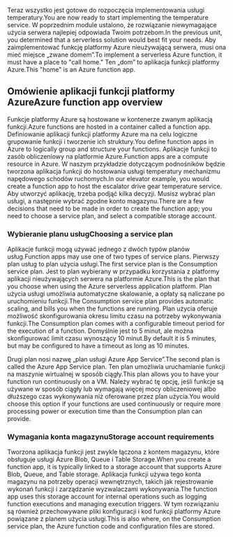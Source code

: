 <span data-ttu-id="0e887-101">Teraz wszystko jest gotowe do rozpoczęcia implementowania usługi temperatury.</span><span class="sxs-lookup"><span data-stu-id="0e887-101">You are now ready to start implementing the temperature service.</span></span> <span data-ttu-id="0e887-102">W poprzednim module ustalono, że rozwiązanie niewymagające użycia serwera najlepiej odpowiada Twoim potrzebom.</span><span class="sxs-lookup"><span data-stu-id="0e887-102">In the previous unit, you determined that a serverless solution would best fit your needs.</span></span> <span data-ttu-id="0e887-103">Aby zaimplementować funkcję platformy Azure nieużywającą serwera, musi ona mieć miejsce „zwane domem”.</span><span class="sxs-lookup"><span data-stu-id="0e887-103">To implement a serverless Azure function, it must have a place to "call home."</span></span> <span data-ttu-id="0e887-104">Ten „dom” to aplikacja funkcji platformy Azure.</span><span class="sxs-lookup"><span data-stu-id="0e887-104">This "home" is an Azure function app.</span></span>

## <a name="azure-function-app-overview"></a><span data-ttu-id="0e887-105">Omówienie aplikacji funkcji platformy Azure</span><span class="sxs-lookup"><span data-stu-id="0e887-105">Azure function app overview</span></span>
<span data-ttu-id="0e887-106">Funkcje platformy Azure są hostowane w kontenerze zwanym aplikacją funkcji.</span><span class="sxs-lookup"><span data-stu-id="0e887-106">Azure functions are hosted in a container called a function app.</span></span> <span data-ttu-id="0e887-107">Definiowanie aplikacji funkcji platformy Azure ma na celu logiczne grupowanie funkcji i tworzenie ich struktury.</span><span class="sxs-lookup"><span data-stu-id="0e887-107">You define function apps in Azure to logically group and structure your functions.</span></span> <span data-ttu-id="0e887-108">Aplikacje funkcji to zasób obliczeniowy na platformie Azure.</span><span class="sxs-lookup"><span data-stu-id="0e887-108">Function apps are a compute resource in Azure.</span></span> <span data-ttu-id="0e887-109">W naszym przykładzie dotyczącym podnośników będzie tworzona aplikacja funkcji do hostowania usługi temperatury mechanizmu napędowego schodów ruchomych.</span><span class="sxs-lookup"><span data-stu-id="0e887-109">In our elevator example, you would create a function app to host the escalator drive gear temperature service.</span></span> <span data-ttu-id="0e887-110">Aby utworzyć aplikację, trzeba podjąć kilka decyzji. Musisz wybrać plan usługi, a następnie wybrać zgodne konto magazynu.</span><span class="sxs-lookup"><span data-stu-id="0e887-110">There are a few decisions that need to be made in order to create the function app; you need to choose a service plan, and select a compatible storage account.</span></span>

### <a name="choosing-a-service-plan"></a><span data-ttu-id="0e887-111">Wybieranie planu usług</span><span class="sxs-lookup"><span data-stu-id="0e887-111">Choosing a service plan</span></span>
<span data-ttu-id="0e887-112">Aplikacje funkcji mogą używać jednego z dwóch typów planów usług.</span><span class="sxs-lookup"><span data-stu-id="0e887-112">Function apps may use one of two types of service plans.</span></span> <span data-ttu-id="0e887-113">Pierwszy plan usług to plan użycia usługi.</span><span class="sxs-lookup"><span data-stu-id="0e887-113">The first service plan is the Consumption service plan.</span></span> <span data-ttu-id="0e887-114">Jest to plan wybierany w przypadku korzystania z platformy aplikacji nieużywających serwera na platformie Azure.</span><span class="sxs-lookup"><span data-stu-id="0e887-114">This is the plan that you choose when using the Azure serverless application platform.</span></span> <span data-ttu-id="0e887-115">Plan użycia usługi umożliwia automatyczne skalowanie, a opłaty są naliczane po uruchomieniu funkcji.</span><span class="sxs-lookup"><span data-stu-id="0e887-115">The Consumption service plan provides automatic scaling, and bills you when the functions are running.</span></span> <span data-ttu-id="0e887-116">Plan użycia oferuje możliwość skonfigurowania okresu limitu czasu na potrzeby wykonywania funkcji.</span><span class="sxs-lookup"><span data-stu-id="0e887-116">The Consumption plan comes with a configurable timeout period for the execution of a function.</span></span> <span data-ttu-id="0e887-117">Domyślnie jest to 5 minut, ale można skonfigurować limit czasu wynoszący 10 minut.</span><span class="sxs-lookup"><span data-stu-id="0e887-117">By default it is 5 minutes, but may be configured to have a timeout as long as 10 minutes.</span></span> 

<span data-ttu-id="0e887-118">Drugi plan nosi nazwę „plan usługi Azure App Service”.</span><span class="sxs-lookup"><span data-stu-id="0e887-118">The second plan is called the Azure App Service plan.</span></span> <span data-ttu-id="0e887-119">Ten plan umożliwia uruchamianie funkcji na maszynie wirtualnej w sposób ciągły.</span><span class="sxs-lookup"><span data-stu-id="0e887-119">This plan allows you to have your function run continuously on a VM.</span></span> <span data-ttu-id="0e887-120">Należy wybrać tę opcję, jeśli funkcje są używane w sposób ciągły lub wymagają więcej mocy obliczeniowej albo dłuższego czas wykonywania niż oferowane przez plan użycia.</span><span class="sxs-lookup"><span data-stu-id="0e887-120">You would choose this option if your functions are used continuously or require more processing power or execution time than the Consumption plan can provide.</span></span> 

### <a name="storage-account-requirements"></a><span data-ttu-id="0e887-121">Wymagania konta magazynu</span><span class="sxs-lookup"><span data-stu-id="0e887-121">Storage account requirements</span></span>
<span data-ttu-id="0e887-122">Tworzona aplikacja funkcji jest zwykle łączona z kontem magazynu, które obsługuje usługi Azure Blob, Queue i Table Storage.</span><span class="sxs-lookup"><span data-stu-id="0e887-122">When you create a function app, it is typically linked to a storage account that supports Azure Blob, Queue, and Table storage.</span></span> <span data-ttu-id="0e887-123">Aplikacja funkcji używa tego konta magazynu na potrzeby operacji wewnętrznych, takich jak rejestrowanie wykonań funkcji i zarządzanie wyzwalaczami wykonywania.</span><span class="sxs-lookup"><span data-stu-id="0e887-123">The function app uses this storage account for internal operations such as logging function executions and managing execution triggers.</span></span> <span data-ttu-id="0e887-124">W tym rozwiązaniu są również przechowywane pliki konfiguracji i kod funkcji platformy Azure powiązane z planem użycia usługi.</span><span class="sxs-lookup"><span data-stu-id="0e887-124">This is also where, on the Consumption service plan, the Azure function code and configuration files are stored.</span></span> 
